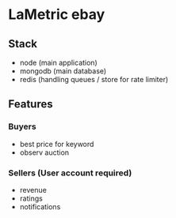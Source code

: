 # LaMetric ebay

## Stack

- node (main application)
- mongodb (main database)
- redis (handling queues / store for rate limiter)

## Features

### Buyers

- best price for keyword
- observ auction

### Sellers (User account required)

- revenue
- ratings
- notifications